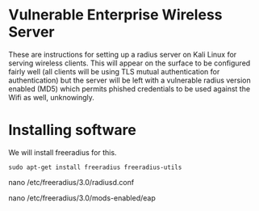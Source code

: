 # Vulnerable Enterprise Wireless Server
These are instructions for setting up a radius server on Kali Linux for serving wireless clients. This will appear on the surface to be configured fairly well (all clients will be using TLS mutual authentication for authentication) but the server will be left with a vulnerable radius version enabled (MD5) which permits phished credentials to be used against the Wifi as well, unknowingly.

# Installing software
We will install freeradius for this.

`sudo apt-get install freeradius freeradius-utils`




nano /etc/freeradius/3.0/radiusd.conf 


nano /etc/freeradius/3.0/mods-enabled/eap
